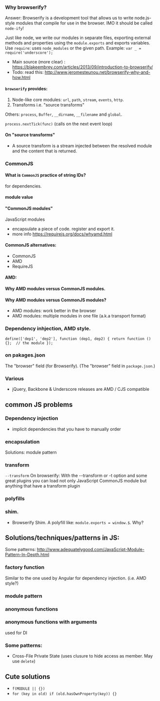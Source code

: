### Why browserify?
Answer: Browserify is a development tool that allows us to write node.js-style modules that compile for use in the browser.
IMO it should be called `node-ify`!

Just like node, we write our modules in separate files, exporting external methods and properties using the `module.exports` and exports variables. Use `require`: uses `node_modules` or the given path.
Example: `var _ = require('underscore');`

* Main source (more clear) : https://blakeembrey.com/articles/2013/09/introduction-to-browserify/
* Todo: read this: http://www.jeromesteunou.net/browserify-why-and-how.html

#### `browserify` provides:
1. Node-like core modules: `url`, `path`, `stream`, `events`, `http`.
2. Transforms i.e. "source transforms"

Others: `process`, `Buffer`, `__dirname`, `__filename` and `global`.

`process.nextTick(func)` (calls on the next event loop)


#### On "source transforms"
* A source transform is a stream injected between the resolved module and the content that is returned.


### CommonJS
#### What is `CommonJS` practice of string IDs?
for dependencies.
#### module value
#### "CommonJS modules"
JavaScript modules
* encapsulate a piece of code. register and export it.
* more info https://requirejs.org/docs/whyamd.html

#### CommonJS alternatives:
* CommonJS
* AMD
* RequireJS

#### AMD:
#### Why AMD modules versus CommonJS modules.
#### Why AMD modules versus CommonJS modules?
* AMD modules: work better in the browser
* AMD modules: multiple modules in one file (a.k.a transport format)

### Dependency inhjection, AMD style.
`define(['dep1', 'dep2'], function (dep1, dep2) {
    return function () {};  // the module
});`


### on pakages.json
The "browser" field (for Browserify).
(The "browser" field in `package.json`.)


### Various
* jQuery, Backbone & Underscore releases are AMD / CJS compatible

## common JS problems
### Dependency injection
* implicit dependencies that you have to manually order

### encapsulation
Solutions: module pattern

### transform
`--transform`
On browserify: With the --transform or -t option and some great plugins you can load not only JavaScript CommonJS module but anything that have a transform plugin

### polyfills

### shim.
* Browserify Shim. A polyfill like: `module.exports = window.$`. Why?



## Solutions/techniques/patterns in JS:
Some patterns: http://www.adequatelygood.com/JavaScript-Module-Pattern-In-Depth.html
### factory function
Similar to the one used by Angular for dependency injection. (i.e. AMD style?)
### module pattern
### anonymous functions
### anonymous functions with arguments
used for DI
### Some patterns:
* Cross-File Private State (uses clusure to hide access as member. May use `delete`)

## Cute solutions
* `f(MODULE || {})`
* `for (key in old) if (old.hasOwnProperty(key)) {}`
